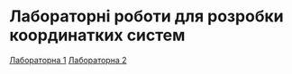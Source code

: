 # Лабораторні роботи для розробки координатких систем

[Лабораторна 1](Homeworks/1/report.md) 
[Лабораторна 2](Homeworks/2/report.md)
